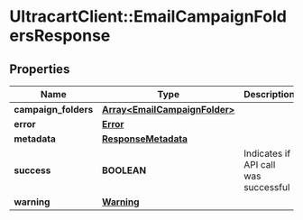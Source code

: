 # UltracartClient::EmailCampaignFoldersResponse

## Properties
Name | Type | Description | Notes
------------ | ------------- | ------------- | -------------
**campaign_folders** | [**Array&lt;EmailCampaignFolder&gt;**](EmailCampaignFolder.md) |  | [optional] 
**error** | [**Error**](Error.md) |  | [optional] 
**metadata** | [**ResponseMetadata**](ResponseMetadata.md) |  | [optional] 
**success** | **BOOLEAN** | Indicates if API call was successful | [optional] 
**warning** | [**Warning**](Warning.md) |  | [optional] 


